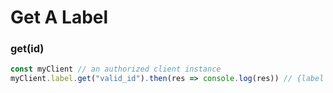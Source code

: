 # Get A Label

### get(id) <a href="getid" id="getid"></a>

```javascript
const myClient // an authorized client instance
myClient.label.get("valid_id").then(res => console.log(res)) // {label object}
```